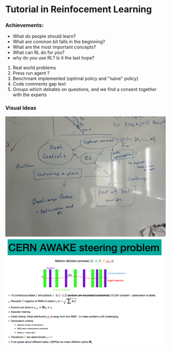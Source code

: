 # Tutorial in Reinfocement Learning

### Achievements:
* What do people should learn?
* What are common bit falls in the beginning?
* What are the most important concepts?
* What can RL do for you?
* why do you use RL? Is it the last hope?

1. Real world problems 
2. Press run agent ?
3. Benchmark implemented (optimal policy and "naive" policy)
4. Code comments gap text
5. Groups which debates on questions, and we find a consent together with the experts 
### Visual Ideas
![IMG_2880.jpg](IMG_2880.jpg)
![img.png](img.png)